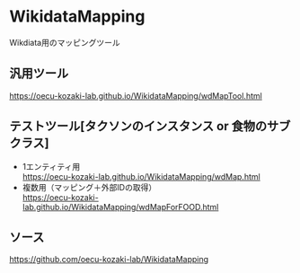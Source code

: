 # WikidataMapping
Wikdiata用のマッピングツール
## 汎用ツール 
https://oecu-kozaki-lab.github.io/WikidataMapping/wdMapTool.html

## テストツール[タクソンのインスタンス or 食物のサブクラス]
- 1エンティティ用  
https://oecu-kozaki-lab.github.io/WikidataMapping/wdMap.html
- 複数用（マッピング＋外部IDの取得）  
https://oecu-kozaki-lab.github.io/WikidataMapping/wdMapForFOOD.html

## ソース
https://github.com/oecu-kozaki-lab/WikidataMapping

